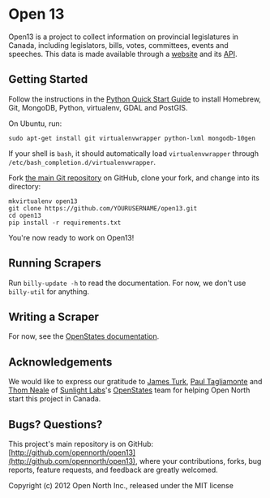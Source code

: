 # Open 13

Open13 is a project to collect information on provincial legislatures in Canada, including legislators, bills, votes, committees, events and speeches. This data is made available through a [website](http://open13.ca/) and its [API](http://open13.ca/api/).

## Getting Started

Follow the instructions in the [Python Quick Start Guide](https://github.com/opennorth/opennorth.ca/wiki/Python-Quick-Start%3A-OS-X) to install Homebrew, Git, MongoDB, Python, virtualenv, GDAL and PostGIS.

On Ubuntu, run:

    sudo apt-get install git virtualenvwrapper python-lxml mongodb-10gen

If your shell is `bash`, it should automatically load `virtualenvwrapper` through `/etc/bash_completion.d/virtualenvwrapper`.

Fork [the main Git repository](https://github.com/opennorth/open13) on GitHub, clone your fork, and change into its directory:

    mkvirtualenv open13
    git clone https://github.com/YOURUSERNAME/open13.git
    cd open13
    pip install -r requirements.txt

You're now ready to work on Open13!

## Running Scrapers

Run `billy-update -h` to read the documentation. For now, we don't use `billy-util` for anything.

## Writing a Scraper

For now, see the [OpenStates documentation](http://openstates.org/contributing/).

## Acknowledgements

We would like to express our gratitude to [James Turk](https://twitter.com/jamesturk), [Paul Tagliamonte](https://twitter.com/paultag) and [Thom Neale](https://twitter.com/twneale) of [Sunlight Labs](http://sunlightlabs.com/)'s [OpenStates](http://openstates.org/) team for helping Open North start this project in Canada.

## Bugs? Questions?

This project's main repository is on GitHub: [http://github.com/opennorth/open13](http://github.com/opennorth/open13), where your contributions, forks, bug reports, feature requests, and feedback are greatly welcomed.

Copyright (c) 2012 Open North Inc., released under the MIT license
